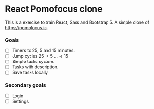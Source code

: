 # React Pomofocus clone
This is a exercise to train React, Sass and Bootstrap 5. A simple clone of https://pomofocus.io.
### Goals

- [ ] Timers to 25, 5 and 15 minutes.
- [ ] Jump cycles 25 → 5 ... → 15
- [ ] Simple tasks system.
- [ ] Tasks with description.
- [ ] Save tasks locally

### Secondary goals
- [ ] Login 
- [ ] Settings
